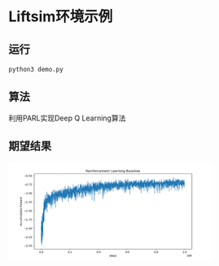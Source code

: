 # Liftsim环境示例

## 运行

```python
python3 demo.py
```

## 算法

利用PARL实现Deep Q Learning算法

## 期望结果

<img src="rl_10.png" width="400"/>